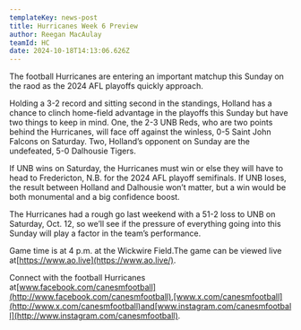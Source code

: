 ```yaml
---
templateKey: news-post
title: Hurricanes Week 6 Preview
author: Reegan MacAulay
teamId: HC
date: 2024-10-18T14:13:06.626Z
---
```

The football Hurricanes are entering an important matchup this Sunday on the raod as the 2024 AFL playoffs quickly approach.

Holding a 3-2 record and sitting second in the standings, Holland has a chance to clinch home-field advantage in the playoffs this Sunday but have two things to keep in mind. One, the 2-3 UNB Reds, who are two points behind the Hurricanes, will face off against the winless, 0-5 Saint John Falcons on Saturday. Two, Holland’s opponent on Sunday are the undefeated, 5-0 Dalhousie Tigers.

If UNB wins on Saturday, the Hurricanes must win or else they will have to head to Fredericton, N.B. for the 2024 AFL playoff semifinals. If UNB loses, the result between Holland and Dalhousie won’t matter, but a win would be both monumental and a big confidence boost.

The Hurricanes had a rough go last weekend with a 51-2 loss to UNB on Saturday, Oct. 12, so we’ll see if the pressure of everything going into this Sunday will play a factor in the team’s performance.

Game time is at 4 p.m. at the Wickwire Field.The game can be viewed live at[https://www.ao.live](https://www.ao.live/).

Connect with the football Hurricanes at[www.facebook.com/canesmfootball](http://www.facebook.com/canesmfootball),[www.x.com/canesmfootball](http://www.x.com/canesmfootball)and[www.instagram.com/canesmfootball](http://www.instagram.com/canesmfootball).